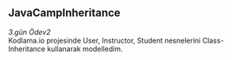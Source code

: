 ## JavaCampInheritance
*3.gün Ödev2* <br>
Kodlama.io projesinde User, Instructor, Student nesnelerini Class-Inheritance kullanarak modelledim.
